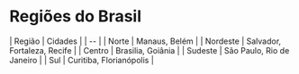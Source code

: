 # Regiões do Brasil

| Região | Cidades |
| -- |
| Norte    | Manaus, Belém               |
| Nordeste | Salvador, Fortaleza, Recife |
| Centro   | Brasilia, Goiânia           |
| Sudeste  | São Paulo, Rio de Janeiro   |
| Sul      | Curitiba, Florianópolis     |
